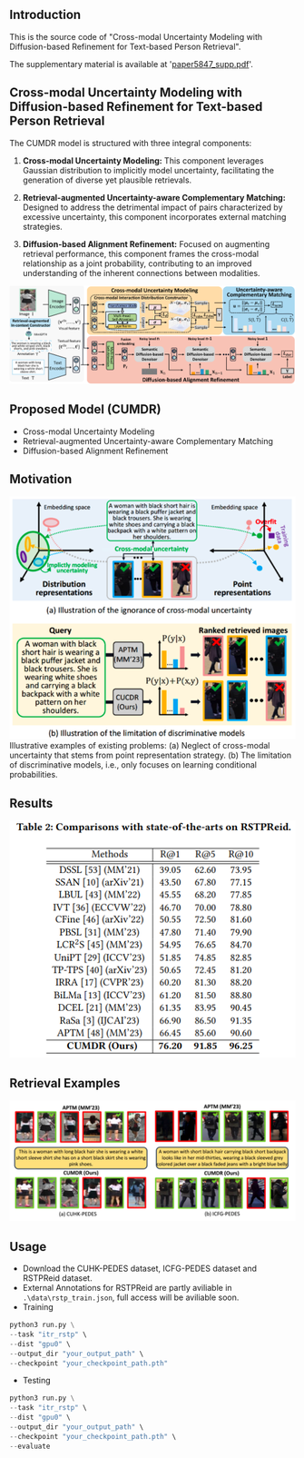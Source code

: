 
## Introduction
This is the source code of "Cross-modal Uncertainty Modeling with Diffusion-based Refinement for Text-based Person Retrieval". 

The supplementary material is available at '[paper5847_supp.pdf](https://github.com/randAnonymous/CUMDR/blob/main/supplementary/paper5847_supp.pdf)'.

## Cross-modal Uncertainty Modeling with Diffusion-based Refinement for Text-based Person Retrieval
The CUMDR model is structured with three integral components:

1) **Cross-modal Uncertainty Modeling:** This component leverages Gaussian distribution to implicitly model uncertainty, facilitating the generation of diverse yet plausible retrievals.

2) **Retrieval-augmented Uncertainty-aware Complementary Matching:** Designed to address the detrimental impact of pairs characterized by excessive uncertainty, this component incorporates external matching strategies.

3) **Diffusion-based Alignment Refinement:** Focused on augmenting retrieval performance, this component frames the cross-modal relationship as a joint probability, contributing to an improved understanding of the inherent connections between modalities.

![CUMDR](fig/frame-1.26_00.png)

## Proposed Model (CUMDR)
* Cross-modal Uncertainty Modeling
* Retrieval-augmented Uncertainty-aware Complementary Matching
* Diffusion-based Alignment Refinement


## Motivation
![Motivation](fig/intro_00.png)
Illustrative examples of existing problems: (a) Neglect of cross-modal uncertainty that stems from point representation strategy. (b) The limitation of discriminative models, i.e., only focuses on learning conditional probabilities.

## Results
![Result](fig/result.png)



## Retrieval Examples
![Retrieval](fig/retrieval-1.26_00.png)


## Usage
* Download the CUHK-PEDES dataset, ICFG-PEDES dataset and RSTPReid dataset.
* External Annotations for RSTPReid are partly aviliable in `.\data\rstp_train.json`, full access will be aviliable soon.
* Training
```python
python3 run.py \
--task "itr_rstp" \
--dist "gpu0" \
--output_dir "your_output_path" \
--checkpoint "your_checkpoint_path.pth"
```
* Testing
```python
python3 run.py \
--task "itr_rstp" \
--dist "gpu0" \
--output_dir "your_output_path" \
--checkpoint "your_checkpoint_path.pth" \
--evaluate
```

